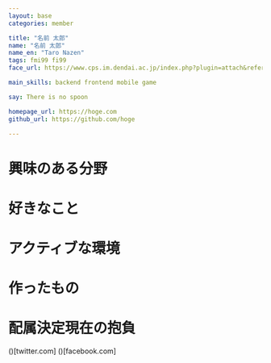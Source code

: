 ```yaml
---
layout: base
categories: member

title: "名前 太郎"
name: "名前 太郎"
name_en: "Taro Nazen"
tags: fmi99 fi99
face_url: https://www.cps.im.dendai.ac.jp/index.php?plugin=attach&refer=Members&openfile=nowprinting.png

main_skills: backend frontend mobile game

say: There is no spoon

homepage_url: https://hoge.com
github_url: https://github.com/hoge

---
```


# 興味のある分野

# 好きなこと

# アクティブな環境

# 作ったもの

# 配属決定現在の抱負

()[twitter.com]
()[facebook.com]
